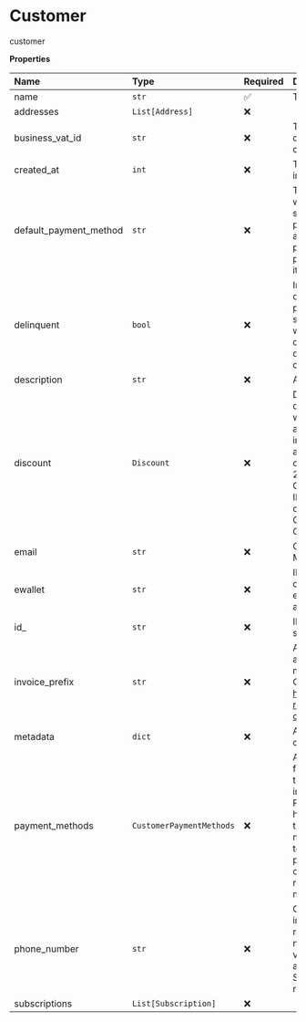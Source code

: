 # Customer

customer

**Properties**

| Name                   | Type                     | Required | Description                                                                                                                                                                                                                                                                                                                                                                                    |
| :--------------------- | :----------------------- | :------- | :--------------------------------------------------------------------------------------------------------------------------------------------------------------------------------------------------------------------------------------------------------------------------------------------------------------------------------------------------------------------------------------------- |
| name                   | `str`                    | ✅       | The name of the customer                                                                                                                                                                                                                                                                                                                                                                       |
| addresses              | `List[Address]`          | ❌       |                                                                                                                                                                                                                                                                                                                                                                                                |
| business_vat_id        | `str`                    | ❌       | The tax ID number of the customer. Relevant when the customer is a business                                                                                                                                                                                                                                                                                                                    |
| created_at             | `int`                    | ❌       | Time of creation of this customer, in Unix time. Response only                                                                                                                                                                                                                                                                                                                                 |
| default_payment_method | `str`                    | ❌       | The payment method that is used when the 'payment' object or subscription does not specify a payment method. The value must also appear in the payment_methods list. The payment method is referenced by its name field.                                                                                                                                                                       |
| delinquent             | `bool`                   | ❌       | Indicates whether there is currently a failure of an automatic payment that is part of a subscription, or an invoice that was not paid when due. Response only. true - The account is delinquent false - The account is current                                                                                                                                                                |
| description            | `str`                    | ❌       | A text description of the customer                                                                                                                                                                                                                                                                                                                                                             |
| discount               | `Discount`               | ❌       | Describes the fields relating to discounts in REST messages and webhooks for customer profiles and subscriptions Contains information about the coupon that applies to the customer. Read-only field. Adding a discount is a 2-step process - 1. Create Coupon, which returns a coupon ID. 2. Add the coupon ID to the coupon field of the customer with Create Customer or Update Customer.   |
| email                  | `str`                    | ❌       | Customer's email address. Maximum 512 characters                                                                                                                                                                                                                                                                                                                                               |
| ewallet                | `str`                    | ❌       | ID of the wallet that is linked to the customer. String starting with ewallet\_. Each wallet can be associated with only one customer                                                                                                                                                                                                                                                          |
| id\_                   | `str`                    | ❌       | ID of the Customer object. String starting with cus\_                                                                                                                                                                                                                                                                                                                                          |
| invoice_prefix         | `str`                    | ❌       | A custom string that is prefixed to all invoices for this customer. For more information see Invoice Object at https://docs.rapyd.net/build-with-rapyd/reference/invoices#invoice-object                                                                                                                                                                                                       |
| metadata               | `dict`                   | ❌       | A JSON object defined by the client                                                                                                                                                                                                                                                                                                                                                            |
| payment_methods        | `CustomerPaymentMethods` | ❌       | An object containing the following fields - _ data - A list of up to three payment methods. For more information, see Customer Payment Method Object. _ has_more - Indicates whether there are more than three payment methods for this customer. _ total_count - Total number of payment methods for this customer. _ url - URL for requesting all of the payment methods for this customer.. |
| phone_number           | `str`                    | ❌       | Customer's primary phone number in E.164 format. The merchant is responsible for verifying that the number is correct. One method of verifying could be to send an activation code to the phone by SMS, with a limited time for response.                                                                                                                                                      |
| subscriptions          | `List[Subscription]`     | ❌       |                                                                                                                                                                                                                                                                                                                                                                                                |
